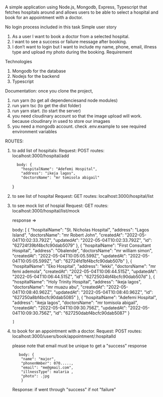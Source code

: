 A simple application using Node.js, Mongodb, Express, Typescript that fetches hospitals
around and allows users to be able to select a hospital and book for
an appointment with a doctor.

No login process included in this task
Simple user story

1. As a user I want to book a doctor from a selected hospital.
2. I want to see a success or failure message after booking.
3. I don’t want to login but I want to include my name, phone, email,
   illness type and upload my photo during the booking.
   Requirement

Technologies

1. Mongodb for the database
2. Nodejs for the backend
3. Typescript

Documentation:
once you clone the project,

1. run yarn (to get all dependenciesand node modules)
2. run yarn tsc (to get the dist folder)
3. run yarn start. (to start the server)
4. you need cloudinary account so that the image upload will work. because cloudinary in used to store our imagaes
5. you need a mongodb account. check .env.example to see required environment variables

ROUTES:

1.  to add list of hospitals:
    Request: POST
    routes: localhost:3000/hospital/add

          body: {
            "hospitalName": "Adefemi Hospital",
            "address": "ikeja lagos",
            "doctorsName": "mr tomisola abigail"

    }

2.  to see list of hospital
    Request: GET
    routes: localhost:3000/hospital/list

3.  to see mock list of hospial
    Request: GET
    routes: localhost:3000/hospital/list/mock
     
    response =>

    body: [ {
        "hospitalName": "St. Nicholas Hospital",
        "address": "Lagos Island",
        "doctorsName": "mr Robert John",
        "createdAt": "2022-05-04T10:02:33.792Z",
        "updatedAt": "2022-05-04T10:02:33.792Z",
        "id": "62724f39bf4bcfc90dab5079"
        },
        {
        "hospitalName": "First Consultant Hospital",
        "address": "Obalende",
        "doctorsName": "mr william simon",
        "createdAt": "2022-05-04T10:05:05.599Z",
        "updatedAt": "2022-05-04T10:05:05.599Z",
        "id": "62724fd1bf4bcfc90dab507b"
        },
        {
        "hospitalName": "Eko Hospital",
        "address": "lekki",
        "doctorsName": "mr femi ademola",
        "createdAt": "2022-05-04T10:06:44.515Z",
        "updatedAt": "2022-05-04T10:06:44.515Z",
        "id": "62725034bf4bcfc90dab507d"
        },
        {
        "hospitalName": "Holy Trinity Hospital",
        "address": "ikeja lagos",
        "doctorsName": "mr muazu abu",
        "createdAt": "2022-05-04T10:08:40.962Z",
        "updatedAt": "2022-05-04T10:08:40.962Z",
        "id": "627250a8bf4bcfc90dab5085"
        },
        {
        "hospitalName": "Adefemi Hospital",
        "address": "ikeja lagos",
        "doctorsName": "mr tomisola abigail",
        "createdAt": "2022-05-04T10:09:30.756Z",
        "updatedAt": "2022-05-04T10:09:30.756Z",
        "id": "627250dabf4bcfc90dab5087"
         }
         
        ]


4.  to book for an appointment with a doctor.
    Request: POST
    routes: localhost:3000/users/book/appointment/:hospitalId

    please note that email must be unique to get a "success" response

           body: {
            "name": "major",
            "phonenNmber": 070.....,
            "email": "me@gmail.com",
            "illnessType": malaria ,
            "photo": .jpg
            }

    Response:
    if went through "success"
    if not "failure"
